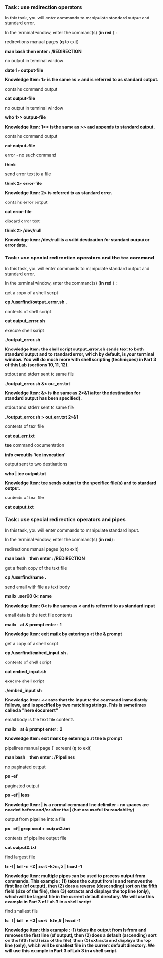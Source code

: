 ### Task : use redirection operators
In this task, you will enter commands to manipulate standard output and standard error.

In the terminal window, enter the command(s) (**in red** ) :

redirections manual pages (**q** to exit)

**man bash   then enter :   /REDIRECTION**

no output in terminal window

**date 1> output-file**

**Knowledge Item: 1> is the same as > and is referred to as standard output.**

contains command output

**cat output-file**

no output in terminal window

**who 1>> output-file**

**Knowledge Item: 1>> is the same as >> and appends to standard output.**

contains command output

**cat output-file**

error - no such command

**think**

send error text to a file

**think 2> error-file**

**Knowledge Item: 2> is referred to as standard error.**

contains error output

**cat error-file**

discard error text

**think 2> /dev/null**

**Knowledge Item: /dev/null is a valid destination for standard output or error data.**










































### Task : use special redirection operators and the **tee** command
In this task, you will enter commands to manipulate standard output and standard error.

In the terminal window, enter the command(s) (**in red** ) :

get a copy of a shell script

**cp /userfind/output\_error.sh .**

contents of shell script

**cat output\_error.sh**

execute shell script

**./output\_error.sh**

**Knowledge Item: the shell script output\_error.sh sends text to both standard output and to standard error, which by default, is your terminal window. You will do much more with shell scripting (techniques) in Part 3 of this Lab (sections 10, 11, 12).**

stdout and stderr sent to same file

**./output\_error.sh &> out\_err.txt**

**Knowledge Item: &> is the same as 2>&1 (after the destination for standard output has been specified).**

stdout and stderr sent to same file

**./output\_error.sh > out\_err.txt 2>&1**

contents of text file

**cat out\_err.txt**

**tee** command documentation

**info coreutils 'tee invocation'**

output sent to two destinations

**who | tee output.txt**

**Knowledge Item: tee sends output to the specified file(s) and to standard output.**

contents of text file

**cat output.txt**






































### Task : use special redirection operators and pipes
In this task, you will enter commands to manipulate standard input.

In the terminal window, enter the command(s) (**in red**) :

redirections manual pages (**q** to exit)

**man bash   then enter : /REDIRECTION**

get a fresh copy of the text file

**cp /userfind/name .**

send email with file as text body

**mailx user60 0< name**

**Knowledge Item: 0< is the same as < and is referred to as standard input**

email data is the text file contents

**mailx   at & prompt enter : 1**

**Knowledge Item: exit mailx by entering x at the & prompt**

get a copy of a shell script

**cp /userfind/embed\_input.sh .**

contents of shell script

**cat embed\_input.sh**

execute shell script

**./embed\_input.sh**

**Knowledge Item: << says that the input to the command immediately follows, and is specified by two matching strings. This is sometimes called a "here document"**

email body is the text file contents

**mailx   at & prompt enter : 2**

**Knowledge Item: exit mailx by entering x at the & prompt**

pipelines manual page (1 screen) (**q** to exit)

**man bash   then enter : /Pipelines**

no paginated output

**ps -ef**

paginated output

**ps -ef | less**

**Knowledge Item: | is a normal command line delimiter - no spaces are needed before and/or after the | (but are useful for readability).**

output from pipeline into a file

**ps -ef | grep sssd > output2.txt**

contents of pipeline output file

**cat output2.txt**

find largest file

**ls -l | tail -n +2 | sort -k5nr,5 | head -1**

**Knowledge Item: multiple pipes can be used to process output from commands. This example : (1) takes the output from ls and removes the first line (of output), then (2) does a reverse (descending) sort on the fifth field (size of the file), then (3) extracts and displays the top line (only), which will be largest file in the current default directory. We will use this example in Part 3 of Lab 3 in a shell script.**

find smallest file

**ls -l | tail -n +2 | sort -k5n,5 | head -1**

**Knowledge Item: this example : (1) takes the output from ls from and removes the first line (of output), then (2) does a default (ascending) sort on the fifth field (size of the file), then (3) extracts and displays the top line (only), which will be smallest file in the current default directory. We will use this example in Part 3 of Lab 3 in a shell script.**